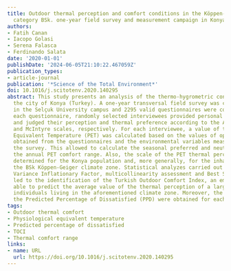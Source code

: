 ```yaml
---
title: Outdoor thermal perception and comfort conditions in the Köppen-Geiger climate
  category BSk. one-year field survey and measurement campaign in Konya, Turkey
authors:
- Fatih Canan
- Iacopo Golasi
- Serena Falasca
- Ferdinando Salata
date: '2020-01-01'
publishDate: '2024-06-05T21:10:22.467059Z'
publication_types:
- article-journal
publication: '*Science of the Total Environment*'
doi: 10.1016/j.scitotenv.2020.140295
abstract: This study presents an analysis of the thermo-hygrometric conditions in
  the city of Konya (Turkey). A one-year transversal field survey was carried out
  in the Selçuk University campus and 2295 valid questionnaires were collected. In
  each questionnaire, randomly selected interviewees provided personal information
  and judged their perception and thermal preference according to the ASHRAE 7-point
  and McIntyre scales, respectively. For each interviewee, a value of the Physiological
  Equivalent Temperature (PET) was calculated based on the values of operational variables
  obtained from the questionnaires and the environmental variables measured during
  the survey. This allowed to calculate the seasonal preferred and neutral PETs and
  the annual PET comfort range. Also, the scale of the PET thermal perception was
  determined for the Konya population and, more generally, for the inhabitants of
  the BSk Köppen-Geiger climate zone. Statistical analyzes carried out in terms of
  Variance Inflationary Factor, multicollinearity assessment and Best Subsets Analysis
  led to the identification of the Turkish Outdoor Comfort Index, an empirical index
  able to predict the average value of the thermal perception of a large group of
  individuals living in the aforementioned climate zone. Moreover, the equations of
  the Predicted Percentage of Dissatisfied (PPD) were obtained for each season.
tags:
- Outdoor thermal comfort
- Physiological equivalent temperature
- Predicted percentage of dissatisfied
- TOCI
- Thermal comfort range
links:
- name: URL
  url: https://doi.org/10.1016/j.scitotenv.2020.140295
---
```

